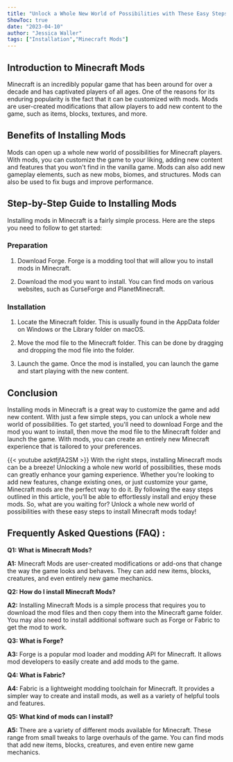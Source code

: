 ```yaml
---
title: "Unlock a Whole New World of Possibilities with These Easy Steps to Install Minecraft Mods!"
ShowToc: true 
date: "2023-04-10"
author: "Jessica Waller" 
tags: ["Installation","Minecraft Mods"]
---
```

## Introduction to Minecraft Mods

Minecraft is an incredibly popular game that has been around for over a decade and has captivated players of all ages. One of the reasons for its enduring popularity is the fact that it can be customized with mods. Mods are user-created modifications that allow players to add new content to the game, such as items, blocks, textures, and more.

## Benefits of Installing Mods

Mods can open up a whole new world of possibilities for Minecraft players. With mods, you can customize the game to your liking, adding new content and features that you won't find in the vanilla game. Mods can also add new gameplay elements, such as new mobs, biomes, and structures. Mods can also be used to fix bugs and improve performance.

## Step-by-Step Guide to Installing Mods

Installing mods in Minecraft is a fairly simple process. Here are the steps you need to follow to get started:

### Preparation

1. Download Forge. Forge is a modding tool that will allow you to install mods in Minecraft.

2. Download the mod you want to install. You can find mods on various websites, such as CurseForge and PlanetMinecraft.

### Installation

1. Locate the Minecraft folder. This is usually found in the AppData folder on Windows or the Library folder on macOS.

2. Move the mod file to the Minecraft folder. This can be done by dragging and dropping the mod file into the folder.

3. Launch the game. Once the mod is installed, you can launch the game and start playing with the new content.

## Conclusion

Installing mods in Minecraft is a great way to customize the game and add new content. With just a few simple steps, you can unlock a whole new world of possibilities. To get started, you'll need to download Forge and the mod you want to install, then move the mod file to the Minecraft folder and launch the game. With mods, you can create an entirely new Minecraft experience that is tailored to your preferences.

{{< youtube azktfjfA2SM >}} 
With the right steps, installing Minecraft mods can be a breeze! Unlocking a whole new world of possibilities, these mods can greatly enhance your gaming experience. Whether you’re looking to add new features, change existing ones, or just customize your game, Minecraft mods are the perfect way to do it. By following the easy steps outlined in this article, you’ll be able to effortlessly install and enjoy these mods. So, what are you waiting for? Unlock a whole new world of possibilities with these easy steps to install Minecraft mods today!

## Frequently Asked Questions (FAQ) :
**Q1: What is Minecraft Mods?**

**A1:** Minecraft Mods are user-created modifications or add-ons that change the way the game looks and behaves. They can add new items, blocks, creatures, and even entirely new game mechanics.

**Q2: How do I install Minecraft Mods?**

**A2:** Installing Minecraft Mods is a simple process that requires you to download the mod files and then copy them into the Minecraft game folder. You may also need to install additional software such as Forge or Fabric to get the mod to work.

**Q3: What is Forge?**

**A3:** Forge is a popular mod loader and modding API for Minecraft. It allows mod developers to easily create and add mods to the game.

**Q4: What is Fabric?**

**A4:** Fabric is a lightweight modding toolchain for Minecraft. It provides a simpler way to create and install mods, as well as a variety of helpful tools and features.

**Q5: What kind of mods can I install?**

**A5:** There are a variety of different mods available for Minecraft. These range from small tweaks to large overhauls of the game. You can find mods that add new items, blocks, creatures, and even entire new game mechanics.





